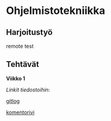 # Ohjelmistotekniikka

## Harjoitustyö

remote test

## Tehtävät

**Viikko 1**

*Linkit tiedostoihin*:

[gitlog](https://github.com/jrhel/ot-harjoitustyo2020/blob/master/laskarit/viikko1/gitlog.txt)

[komentorivi](https://github.com/jrhel/ot-harjoitustyo2020/blob/master/laskarit/viikko1/komentorivi.txt)
